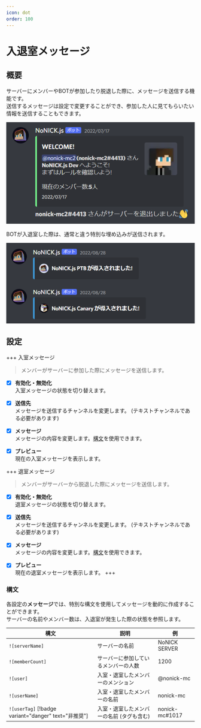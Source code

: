 ```yaml
---
icon: dot
order: 100
---
```


# 入退室メッセージ
## 概要
サーバーにメンバーやBOTが参加したり脱退した際に、メッセージを送信する機能です。  
送信するメッセージは設定で変更することができ、参加した人に見てもらいたい情報を送信することもできます。

![](/static/features/welcome-message/1.png)

BOTが入退室した際は、通常と違う特別な埋め込みが送信されます。

![](/static/features/welcome-message/2.png)

## 設定
+++ 入室メッセージ
> メンバーがサーバーに参加した際にメッセージを送信します。

- [x] **有効化・無効化**  
入室メッセージの状態を切り替えます。

- [x] **送信先**  
メッセージを送信するチャンネルを変更します。 (テキストチャンネルである必要があります)  

- [x] **メッセージ**  
メッセージの内容を変更します。[構文](#構文)を使用できます。

- [x] **プレビュー**  
現在の入室メッセージを表示します。

+++ 退室メッセージ
> メンバーがサーバーから脱退した際にメッセージを送信します。

- [x] **有効化・無効化**  
退室メッセージの状態を切り替えます。

- [x] **送信先**  
メッセージを送信するチャンネルを変更します。 (テキストチャンネルである必要があります)  

- [x] **メッセージ**  
メッセージの内容を変更します。[構文](#構文)を使用できます。

- [x] **プレビュー**  
現在の退室メッセージを表示します。
+++

### 構文
各設定の**メッセージ**では、特別な構文を使用してメッセージを動的に作成することができます。  
サーバーの名前やメンバー数は、入退室が発生した際の状態を参照します。

構文 | 説明 | 例
--- | --- | ---
`![serverName]` | サーバーの名前 | NoNICK SERVER
`![memberCount]` | サーバーに参加しているメンバーの人数  | 1200
`![user]` | 入室・退室したメンバーのメンション | @nonick-mc
`![userName]` | 入室・退室したメンバーの名前 | nonick-mc
`![userTag]` [!badge variant="danger" text="非推奨"] | 入室・退室したメンバーの名前 (タグも含む) | nonick-mc#1017